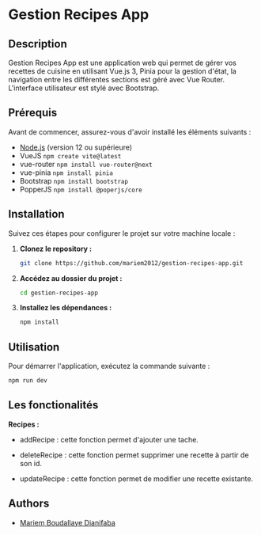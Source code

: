 # Gestion Recipes App

## Description

Gestion Recipes App est une application web qui permet de gérer vos recettes de cuisine en utilisant Vue.js 3, Pinia pour la gestion d'état,  la navigation entre les
différentes sections est géré avec Vue Router. L'interface utilisateur
est stylé avec Bootstrap.

## Prérequis

Avant de commencer, assurez-vous d'avoir installé les éléments suivants :

- [Node.js](https://nodejs.org/) (version 12 ou supérieure)
- VueJS `npm create vite@latest`
- vue-router `npm install vue-router@next`
- vue-pinia `npm install pinia`
- Bootstrap `npm install bootstrap`
- PopperJS `npm install @poperjs/core`


## Installation

Suivez ces étapes pour configurer le projet sur votre machine locale :

1. **Clonez le repository :**

    ```bash
    git clone https://github.com/mariem2012/gestion-recipes-app.git
    ```

2. **Accédez au dossier du projet :**

    ```bash
    cd gestion-recipes-app
    ```

3. **Installez les dépendances :**

    ```bash
    npm install
    ```

## Utilisation

Pour démarrer l'application, exécutez la commande suivante :

```bash
npm run dev
```
## Les fonctionalités

 **Recipes :** 

 - addRecipe : cette fonction permet d'ajouter une tache.
 
 - deleteRecipe : cette fonction permet supprimer une recette à partir de son id.
 
 - updateRecipe :  cette fonction permet de modifier une recette existante.

## Authors
 - [Mariem Boudallaye Dianifaba](https://github.com/mariem2012)

